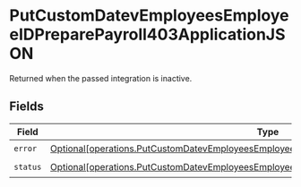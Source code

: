 # PutCustomDatevEmployeesEmployeeIDPreparePayroll403ApplicationJSON

Returned when the passed integration is inactive.


## Fields

| Field                                                                                                                                                                                                  | Type                                                                                                                                                                                                   | Required                                                                                                                                                                                               | Description                                                                                                                                                                                            |
| ------------------------------------------------------------------------------------------------------------------------------------------------------------------------------------------------------ | ------------------------------------------------------------------------------------------------------------------------------------------------------------------------------------------------------ | ------------------------------------------------------------------------------------------------------------------------------------------------------------------------------------------------------ | ------------------------------------------------------------------------------------------------------------------------------------------------------------------------------------------------------ |
| `error`                                                                                                                                                                                                | [Optional[operations.PutCustomDatevEmployeesEmployeeIDPreparePayroll403ApplicationJSONError]](undefined/models/operations/putcustomdatevemployeesemployeeidpreparepayroll403applicationjsonerror.md)   | :heavy_check_mark:                                                                                                                                                                                     | N/A                                                                                                                                                                                                    |
| `status`                                                                                                                                                                                               | [Optional[operations.PutCustomDatevEmployeesEmployeeIDPreparePayroll403ApplicationJSONStatus]](undefined/models/operations/putcustomdatevemployeesemployeeidpreparepayroll403applicationjsonstatus.md) | :heavy_check_mark:                                                                                                                                                                                     | N/A                                                                                                                                                                                                    |